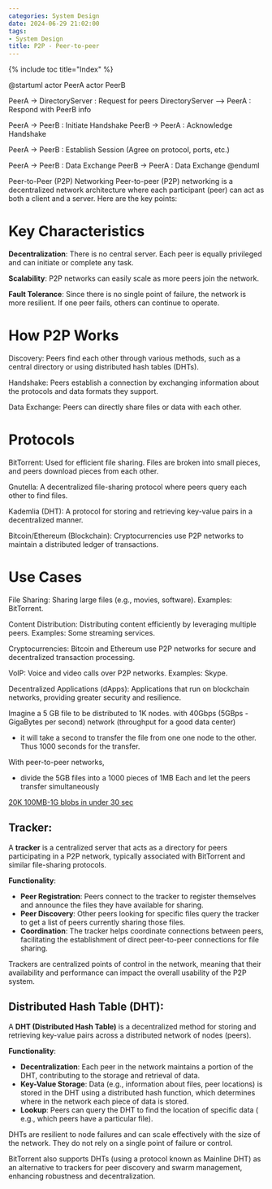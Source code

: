 ```yaml
---
categories: System Design
date: 2024-06-29 21:02:00
tags:
- System Design
title: P2P - Peer-to-peer
---
```


{% include toc title="Index" %}

@startuml
actor PeerA
actor PeerB

PeerA -> DirectoryServer : Request for peers
DirectoryServer --> PeerA : Respond with PeerB info

PeerA -> PeerB : Initiate Handshake
PeerB -> PeerA : Acknowledge Handshake

PeerA -> PeerB : Establish Session (Agree on protocol, ports, etc.)

PeerA -> PeerB : Data Exchange
PeerB -> PeerA : Data Exchange
@enduml

Peer-to-Peer (P2P) Networking
Peer-to-peer (P2P) networking is a decentralized network architecture where each
participant (peer) can act as both a client and a server. Here are the key
points:

# Key Characteristics

**Decentralization**: There is no central server. Each peer is equally
privileged and can initiate or complete any task.

**Scalability**: P2P networks can easily scale as more peers join the network.

**Fault Tolerance**: Since there is no single point of failure, the network is
more resilient. If one peer fails, others can continue to operate.

# How P2P Works

Discovery: Peers find each other through various methods, such as a central
directory or using distributed hash tables (DHTs).

Handshake: Peers establish a connection by exchanging information about the
protocols and data formats they support.

Data Exchange: Peers can directly share files or data with each other.

# Protocols

BitTorrent: Used for efficient file sharing. Files are broken into small pieces,
and peers download pieces from each other.

Gnutella: A decentralized file-sharing protocol where peers query each other to
find files.

Kademlia (DHT): A protocol for storing and retrieving key-value pairs in a
decentralized manner.

Bitcoin/Ethereum (Blockchain): Cryptocurrencies use P2P networks to maintain a
distributed ledger of transactions.

# Use Cases

File Sharing: Sharing large files (e.g., movies, software). Examples:
BitTorrent.

Content Distribution: Distributing content efficiently by leveraging multiple
peers. Examples: Some streaming services.

Cryptocurrencies: Bitcoin and Ethereum use P2P networks for secure and
decentralized transaction processing.

VoIP: Voice and video calls over P2P networks. Examples: Skype.

Decentralized Applications (dApps): Applications that run on blockchain
networks, providing greater security and resilience.

Imagine a 5 GB file to be distributed to 1K nodes. with 40Gbps (5GBps -
GigaBytes per second) network (throughput for a good data center)

- it will take a second to transfer the file from one one node to the other.
  Thus 1000 seconds for the transfer.

With peer-to-peer networks,

- divide the 5GB files into a 1000 pieces of 1MB Each and let the peers transfer
  simultaneously

[20K 100MB-1G blobs in under 30 sec](https://github.com/uber/kraken?tab=readme-ov-file#table-of-contents)

## Tracker:

A **tracker** is a centralized server that acts as a directory for peers
participating in a P2P network, typically associated with BitTorrent and similar
file-sharing protocols.

**Functionality**:

- **Peer Registration**: Peers connect to the tracker to register themselves and
  announce the files they have available for sharing.
- **Peer Discovery**: Other peers looking for specific files query the tracker
  to get a list of peers currently sharing those files.
- **Coordination**: The tracker helps coordinate connections between peers,
  facilitating the establishment of direct peer-to-peer connections for file
  sharing.

Trackers are centralized points of control in the network, meaning that their
availability and
performance can impact the overall usability of the P2P system.

## Distributed Hash Table (DHT):

A **DHT (Distributed Hash Table)** is a decentralized method for storing and
retrieving
key-value pairs across a distributed network of nodes (peers).

**Functionality**:

- **Decentralization**: Each peer in the network maintains a portion of the DHT,
  contributing to the storage and retrieval of data.
- **Key-Value Storage**: Data (e.g., information about files, peer locations) is
  stored in the DHT using a distributed hash function, which determines where in
  the network each piece of data is stored.
- **Lookup**: Peers can query the DHT to find the location of specific data (
  e.g., which peers have a particular file).

DHTs are resilient to node failures and can scale effectively with the size of
the network.
They do not rely on a single point of failure or control.

BitTorrent also supports DHTs (using a protocol known as Mainline DHT) as an
alternative to trackers for peer discovery and swarm management, enhancing
robustness and decentralization.
